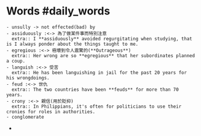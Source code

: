 # Words #daily_words
	- unsully -> not effected(bad) by
	- assiduously :<-> 為了做某件事而特別注意
	  extra:: I **assiduously** avoided regurgitating when studying, that is I always ponder about the things taught to me.
	- egregious :<-> 極壞到令人震驚的(**Outrageous**)
	  extra:: Her wrong are so **egregious** that her subordinates planned a coup.
	- languish :<-> 受苦
	  extra:: He has been languishing in jail for the past 20 years for his wrongdoings.
	- feud :<-> 世仇
	  extra:: The two countries have been **feuds** for more than 70 years.
	- crony :<-> 親信(用於貶抑)
	  extra:: In Philippians, it's often for politicians to use their cronies for roles in authorities.
	- conglomerate
-